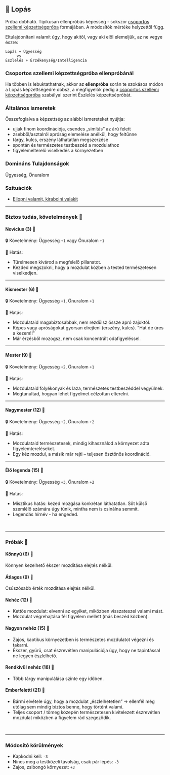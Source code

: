 ## 🔵 Lopás

Próba dobható. Tipikusan ellenpróbás képesség - sokszor [csoportos szellemi képzettségpróba](../030_07_01_csoportos_kepzettsegproba.md#%EF%B8%8F-2-csoportos-szellemi-k%C3%A9pzetts%C3%A9gpr%C3%B3ba) formájában. A módosítók mértéke helyzettől függ.

Eltulajdonítani valamit úgy, hogy akitől, vagy aki elől elemeljük, az ne vegye észre:

```
Lopás + Ügyesség
     vs
Észlelés + Érzékenység/Intelligencia
```

### Csoportos szellemi képzettségpróba ellenpróbánál

Ha többen is lebuktathatnak, akkor az **ellenpróba** során te szokásos módon a Lopás képzettségedre dobsz, a megfigyelők pedig a [csoportos szellemi képzettségpróba](../030_07_01_csoportos_kepzettsegproba.md#%EF%B8%8F-2-csoportos-szellemi-k%C3%A9pzetts%C3%A9gpr%C3%B3ba) szabályai szerint Észlelés képzettsépróbát.

### Általános ismeretek

Összefoglalva a képzettség az alábbi ismereteket nyújtja:
- ujjak finom koordinációja, csendes „simítás” az árú felett
- zsebből/asztalról apróság elemelése anélkül, hogy feltűnne
- tárgy, kulcs, erszény láthatatlan megszerzése
- spontán és természetes testbeszéd a mozdulathoz
- figyelemelterelő viselkedés a környezetben

### Domináns Tulajdonságok

Ügyesség, Önuralom

### Szituációk

- [Ellopni valamit, kirabolni valakit](../szituaciok/lopas_kirablas.md)

---
### Biztos tudás, követelmények 📖

#### Novícius (3) 📖

🔒 Követelmény: Ügyesség `+1` vagy Önuralom `+1`

🌟 Hatás:
- Türelmesen kivárod a megfelelő pillanatot.
- Kezded megszokni, hogy a mozdulat közben a tested természetesen viselkedjen.

---
#### Kismester (6) 📖

🔒 Követelmény: Ügyesség `+1`, Önuralom `+1`

🌟 Hatás:
- Mozdulataid magabiztosabbak, nem rezdülsz össze apró zajoktól.
- Képes vagy apróságokat gyorsan elrejteni (erszény, kulcs). "Hát de üres a kezem!!"
- Már érzésből mozogsz, nem csak koncentrált odafigyeléssel.

---
#### Mester (9) 📖

🔒 Követelmény: Ügyesség `+2`, Önuralom `+1`

🌟 Hatás:
- Mozdulataid folyékonyak és laza, természetes testbeszéddel vegyülnek.
- Megtanultad, hogyan lehet figyelmet célzottan elterelni.

---
#### Nagymester (12) 📖

🔒 Követelmény:  Ügyesség `+2`, Önuralom `+2`

🌟 Hatás:
- Mozdulataid természetesek, mindig kihasználod a környezet adta figyelemtereléseket.
- Egy kéz mozdul, a másik már rejti – teljesen ösztönös koordináció.

---
#### Élő legenda (15) 📖

🔒 Követelmény:  Ügyesség `+3`, Önuralom `+2`

🌟 Hatás:
- Misztikus hatás: kezed mozgása konkrétan láthatatlan. Sőt külső szemlélő számára úgy tűnik, mintha nem is csinálna semmit.
- Legendás hírnév - ha engeded.

<br />

---
### Próbák 🎲

#### Könnyű (6) 🎲 

Könnyen kezelhető ékszer mozdítása elejtés nélkül.

#### Átlagos (9) 🎲 

Csúszósabb érték mozdítása elejtés nélkül.

#### Nehéz (12) 🎲 

- Kettős mozdulat: elvenni az egyiket, miközben visszateszel valami mást.
- Mozdulat végrehajtása fél figyelem mellett (más beszéd közben).

#### Nagyon nehéz (15) 🎲 

- Zajos, kaotikus környezetben is természetes mozdulatot végezni és takarni.
- Ékszer, gyűrű, csat észrevétlen manipulációja úgy, hogy ne tapintással ne legyen észlelhető.

#### Rendkívül nehéz (18) 🎲 

- Több tárgy manipulálása szinte egy időben.

#### Emberfeletti (21) 🎲 

- Bármi elvétele úgy, hogy a mozdulat „észlelhetetlen” → ellenfél még utólag sem mindig biztos benne, hogy történt valami.
- Teljes csoport / tömeg közepén természetesen kivitelezett észrevétlen mozdulat miközben a figyelem rád szegeződik.

<br />

---
### Módosító körülmények

- Kapkodni kell: `-3`
- Nincs meg a testközeli távolság, csak pár lépés: `-3`
- Zajos, zsibongó környezet: `+3`
